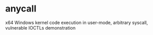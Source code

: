 # anycall
x64 Windows kernel code execution in user-mode, arbitrary syscall, vulnerable IOCTLs demonstration
